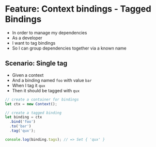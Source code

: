 # Feature: Context bindings - Tagged Bindings

* In order to manage my dependencies
* As a developer
* I want to tag bindings
* So I can group dependencies together via a known name

## Scenario: Single tag

* Given a context
* And a binding named `foo` with value `bar`
* When I tag it `qux`
* Then it should be tagged with `qux`

```ts
// create a container for bindings
let ctx = new Context();

// create a tagged binding
let binding = ctx
  .bind('foo')
  .to('bar')
  .tag('qux');

console.log(binding.tags); // => Set { 'qux' }
```
